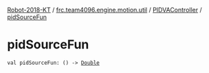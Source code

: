 [Robot-2018-KT](../../index.md) / [frc.team4096.engine.motion.util](../index.md) / [PIDVAController](index.md) / [pidSourceFun](./pid-source-fun.md)

# pidSourceFun

`val pidSourceFun: () -> `[`Double`](https://kotlinlang.org/api/latest/jvm/stdlib/kotlin/-double/index.html)